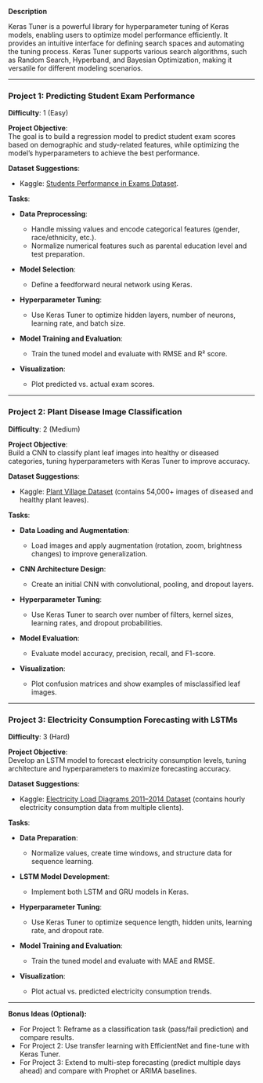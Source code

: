 **Description**

Keras Tuner is a powerful library for hyperparameter tuning of Keras models, enabling users to optimize model performance efficiently. It provides an intuitive interface for defining search spaces and automating the tuning process. Keras Tuner supports various search algorithms, such as Random Search, Hyperband, and Bayesian Optimization, making it versatile for different modeling scenarios.

---

### Project 1: Predicting Student Exam Performance  
**Difficulty**: 1 (Easy)  

**Project Objective**:  
The goal is to build a regression model to predict student exam scores based on demographic and study-related features, while optimizing the model’s hyperparameters to achieve the best performance.  

**Dataset Suggestions**:  
- Kaggle: [Students Performance in Exams Dataset](https://www.kaggle.com/datasets/spscientist/students-performance-in-exams).  

**Tasks**:  
- **Data Preprocessing**:  
  - Handle missing values and encode categorical features (gender, race/ethnicity, etc.).  
  - Normalize numerical features such as parental education level and test preparation.  

- **Model Selection**:  
  - Define a feedforward neural network using Keras.  

- **Hyperparameter Tuning**:  
  - Use Keras Tuner to optimize hidden layers, number of neurons, learning rate, and batch size.  

- **Model Training and Evaluation**:  
  - Train the tuned model and evaluate with RMSE and R² score.  

- **Visualization**:  
  - Plot predicted vs. actual exam scores.  

---

### Project 2: Plant Disease Image Classification  
**Difficulty**: 2 (Medium)  

**Project Objective**:  
Build a CNN to classify plant leaf images into healthy or diseased categories, tuning hyperparameters with Keras Tuner to improve accuracy.  

**Dataset Suggestions**:  
- Kaggle: [Plant Village Dataset](https://www.kaggle.com/datasets/emmarex/plantdisease) (contains 54,000+ images of diseased and healthy plant leaves).  

**Tasks**:  
- **Data Loading and Augmentation**:  
  - Load images and apply augmentation (rotation, zoom, brightness changes) to improve generalization.  

- **CNN Architecture Design**:  
  - Create an initial CNN with convolutional, pooling, and dropout layers.  

- **Hyperparameter Tuning**:  
  - Use Keras Tuner to search over number of filters, kernel sizes, learning rates, and dropout probabilities.  

- **Model Evaluation**:  
  - Evaluate model accuracy, precision, recall, and F1-score.  

- **Visualization**:  
  - Plot confusion matrices and show examples of misclassified leaf images.  

---

### Project 3: Electricity Consumption Forecasting with LSTMs  
**Difficulty**: 3 (Hard)  

**Project Objective**:  
Develop an LSTM model to forecast electricity consumption levels, tuning architecture and hyperparameters to maximize forecasting accuracy.  

**Dataset Suggestions**:  
- Kaggle: [Electricity Load Diagrams 2011–2014 Dataset](https://www.kaggle.com/datasets/robikscube/hourly-energy-consumption) (contains hourly electricity consumption data from multiple clients).  

**Tasks**:  
- **Data Preparation**:  
  - Normalize values, create time windows, and structure data for sequence learning.  

- **LSTM Model Development**:  
  - Implement both LSTM and GRU models in Keras. 

- **Hyperparameter Tuning**:  
  - Use Keras Tuner to optimize sequence length, hidden units, learning rate, and dropout rate.  

- **Model Training and Evaluation**:  
  - Train the tuned model and evaluate with MAE and RMSE.  

- **Visualization**:  
  - Plot actual vs. predicted electricity consumption trends.  

---

**Bonus Ideas (Optional):**  
- For Project 1: Reframe as a classification task (pass/fail prediction) and compare results.  
- For Project 2: Use transfer learning with EfficientNet and fine-tune with Keras Tuner.  
- For Project 3: Extend to multi-step forecasting (predict multiple days ahead) and compare with Prophet or ARIMA baselines.  

